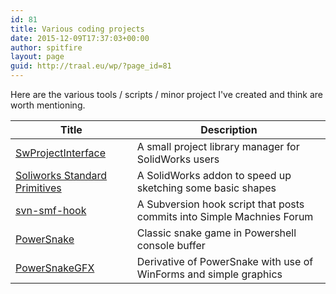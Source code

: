```yaml
---
id: 81
title: Various coding projects
date: 2015-12-09T17:37:03+00:00
author: spitfire
layout: page
guid: http://traal.eu/wp/?page_id=81
---
```


Here are the various tools / scripts / minor project I've created and think are worth mentioning.

| Title | Description |
| --- | --- |
| [SwProjectInterface](https://github.com/spitfire05/SwProjectInterface "SwProjectInterface") | A small project library manager for SolidWorks users |
| [Soliworks Standard Primitives](https://github.com/spitfire05/swsp "Soliworks Standard Primitives") | A SolidWorks addon to speed up sketching some basic shapes |
| [svn-smf-hook](https://github.com/spitfire05/svn-smf-hook "svn-smf-hook") | A Subversion hook script that posts commits into Simple Machnies Forum |
| [PowerSnake](https://github.com/spitfire05/PowerSnake) | Classic snake game in Powershell console buffer |
| [PowerSnakeGFX](https://github.com/spitfire05/PowerSnakeGFX) | Derivative of PowerSnake with use of WinForms and simple graphics |

